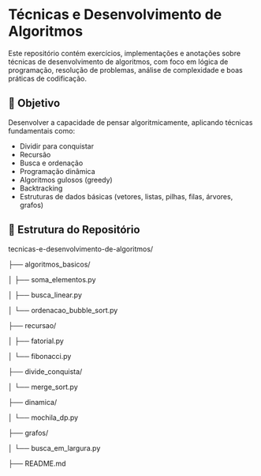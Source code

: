 # Técnicas e Desenvolvimento de Algoritmos

Este repositório contém exercícios, implementações e anotações sobre técnicas de desenvolvimento de algoritmos, com foco em lógica de programação, resolução de problemas, análise de complexidade e boas práticas de codificação.

## 🧠 Objetivo

Desenvolver a capacidade de pensar algoritmicamente, aplicando técnicas fundamentais como:

- Dividir para conquistar
- Recursão
- Busca e ordenação
- Programação dinâmica
- Algoritmos gulosos (greedy)
- Backtracking
- Estruturas de dados básicas (vetores, listas, pilhas, filas, árvores, grafos)

## 📂 Estrutura do Repositório

tecnicas-e-desenvolvimento-de-algoritmos/

├── algoritmos_basicos/

│ ├── soma_elementos.py

│ ├── busca_linear.py

│ └── ordenacao_bubble_sort.py

├── recursao/

│ ├── fatorial.py

│ └── fibonacci.py

├── divide_conquista/

│ └── merge_sort.py

├── dinamica/

│ └── mochila_dp.py

├── grafos/

│ └── busca_em_largura.py

├── README.md
